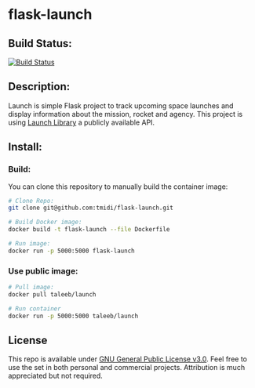 # flask-launch

## Build Status:
[![Build Status](https://travis-ci.org/tmidi/flask-launch.svg?branch=master)](https://travis-ci.org/tmidi/flask-launch)

## Description:
Launch is simple Flask project to track upcoming space launches and display information about the mission, rocket and agency.
This project is using [Launch Library](http://launchlibrary.net/docs/1.4/api.html) a publicly available API.

## Install:
### Build:
You can clone this repository to manually build the container image:

```bash
# Clone Repo:
git clone git@github.com:tmidi/flask-launch.git

# Build Docker image:
docker build -t flask-launch --file Dockerfile

# Run image:
docker run -p 5000:5000 flask-launch

```
### Use public image:
```bash
# Pull image:
docker pull taleeb/launch

# Run container
docker run -p 5000:5000 taleeb/launch
```

## License

This repo is available under [GNU General Public License v3.0](https://github.com/tmidi/flask-launch/blob/master/LICENSE). Feel free to use the set in both personal and commercial projects. Attribution is much appreciated but not required.
